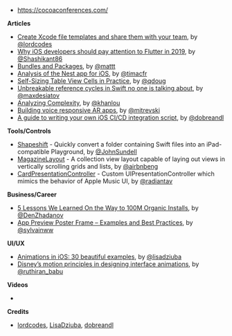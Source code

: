 - https://cocoaconferences.com/

**Articles**

* [Create Xcode file templates and share them with your team](https://www.lordcodes.com/posts/create-xcode-file-templates), by [@lordcodes](https://twitter.com/lordcodes)
* [Why iOS developers should pay attention to Flutter in 2019](https://flawlessapp.io/blog/why-ios-developers-should-pay-attention-to-flutter-in-2019/), by [@Shashikant86](https://twitter.com/Shashikant86)
* [Bundles and Packages](https://nshipster.com/bundles-and-packages/), by [@mattt](https://twitter.com/mattt)
* [Analysis of the Nest app for iOS](https://blog.timac.org/2018/1211-analysis-of-the-nest-app-for-ios/), by [@timacfr](https://twitter.com/timacfr)
* [Self-Sizing Table View Cells in Practice](https://pspdfkit.com/blog/2018/self-sizing-table-view-cells/), by [@qdoug](https://twitter.com/qdoug)
* [Unbreakable reference cycles in Swift no one is talking about](https://desiatov.com/swift-reference-cycles/), by [@maxdesiatov](https://twitter.com/maxdesiatov)
* [Analyzing Complexity](http://khanlou.com/2018/12/analyzing-complexity/), by [@khanlou](http://www.twitter.com/khanlou)
* [Building voice responsive AR apps](https://martinmitrevski.com/2018/12/16/building-voice-responsive-ar-apps/), by [@mitrevski](https://twitter.com/mitrevski)
* [A guide to writing your own iOS CI/CD integration script](https://medium.com/appssemble/a-guide-to-writing-your-own-ios-ci-cd-integration-script-186be1b99575), by [@dobreandl](https://twitter.com/dobreandl)

**Tools/Controls**

* [Shapeshift](https://github.com/JohnSundell/Shapeshift) - Quickly convert a folder containing Swift files into an iPad-compatible Playground, by [@JohnSundell](https://twitter.com/JohnSundell)
* [MagazineLayout](https://github.com/airbnb/MagazineLayout) - A collection view layout capable of laying out views in vertically scrolling grids and lists, by [@airbnbeng](https://twitter.com/airbnbeng)
* [CardPresentationController](https://github.com/radianttap/CardPresentationController) - Custom UIPresentationController which mimics the behavior of Apple Music UI, by [@radiantav](https://twitter.com/radiantav)

**Business/Career**

* [5 Lessons We Learned On the Way to 100M Organic Installs](https://denzhadanov.com/5-lessons-we-learned-on-the-way-to-100m-organic-installs-a2562e801a82), by [@DenZhadanov](https://twitter.com/DenZhadanov)
* [App Preview Poster Frame – Examples and Best Practices](https://www.apptamin.com/blog/app-previews-poster-frames/), by [@sylvainww](https://twitter.com/sylvainww)

**UI/UX**

* [Animations in iOS: 30 beautiful examples](https://medium.com/flawless-app-stories/animations-in-ios-30-beautiful-examples-80cb2663c559), by [@lisadziuba](https://twitter.com/LisaDziuba)
* [Disney’s motion principles in designing interface animations](https://uxplanet.org/disneys-motion-principles-in-designing-interface-animations-9ac7707a2b43), by [@ruthiran_babu](https://twitter.com/ruthiran_babu)

**Videos**

* 

**Credits**

* [lordcodes](https://github.com/lordcodes), [LisaDziuba](https://github.com/lisadziuba), [dobreandl](https://github.com/dobreandl)
